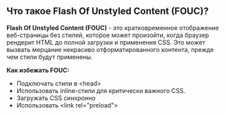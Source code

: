 ## Что такое Flash Of Unstyled Content (FOUC)?

**Flash Of Unstyled Content (FOUC)** - это кратковременное отображение веб-страницы без стилей, которое может произойти, когда браузер рендерит HTML до полной загрузки и применения CSS. Это может вызвать мерцание некрасиво отформатированного контента, прежде чем стили будут применены.

**Как избежать FOUC:**  
- Подключать стили в &lt;head&gt;
- Использовать inline-стили для критически важного CSS.
- Загружать CSS синхронно
- Использовать &lt;link rel="preload"&gt;